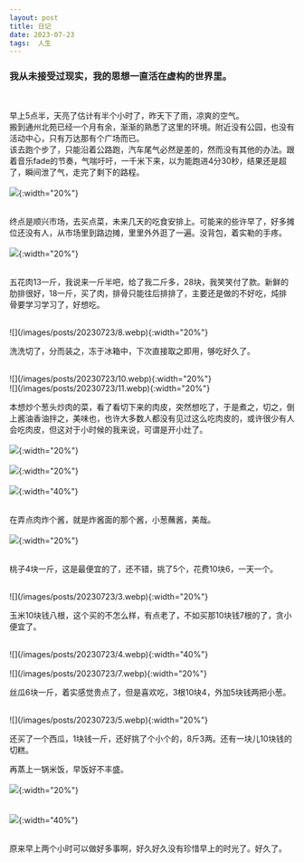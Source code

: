 ```yaml
---
layout: post  
title: 日记
date: 2023-07-23  
tags:  人生
---
```

### 我从未接受过现实，我的思想一直活在虚构的世界里。
<br/> 

早上5点半，天亮了估计有半个小时了，昨天下了雨，凉爽的空气。  
搬到通州北苑已经一个月有余，渐渐的熟悉了这里的环境。附近没有公园，也没有活动中心，只有万达那有个广场而已。  
该去跑个步了，只能沿着公路跑，汽车尾气必然是差的，然而没有其他的办法。跟着音乐fade的节奏，气喘吁吁，一千米下来，以为能跑进4分30秒，结果还是超了，瞬间泄了气，走完了剩下的路程。  
<br/>
![](/images/posts/20230723/1.webp){:width="20%"}  
<br/>

终点是顺兴市场，去买点菜，未来几天的吃食安排上。可能来的些许早了，好多摊位还没有人，从市场里到路边摊，里里外外逛了一遍。没背包，着实勒的手疼。    
<br/>
![](/images/posts/20230723/2.webp){:width="20%"}  
<br/>

五花肉13一斤，我说来一斤半吧，给了我二斤多，28块，我笑笑付了款。新鲜的肋排很好，18一斤，买了肉，排骨只能往后排排了，主要还是做的不好吃，炖排骨要学习学习了，好想吃。  

<br/>
![](/images/posts/20230723/8.webp){:width="20%"}  
<br/>

洗洗切了，分而装之，冻于冰箱中，下次直接取之即用，够吃好久了。  

<br/>
![](/images/posts/20230723/10.webp){:width="20%"}  
<br/>
![](/images/posts/20230723/11.webp){:width="20%"}  
<br/>

本想炒个葱头炒肉的菜，看了看切下来的肉皮，突然想吃了，于是煮之，切之，倒上酱油香油拌之，美味也，也许大多数人都没有见过这么吃肉皮的，或许很少有人会吃肉皮，但这对于小时候的我来说，可谓是开小灶了。  
<br/>
![](/images/posts/20230723/9.webp){:width="20%"}  
<br/>
![](/images/posts/20230723/12.webp){:width="20%"}  
<br/>
![](/images/posts/20230723/14.webp){:width="40%"}  
<br/>

在弄点肉炸个酱，就是炸酱面的那个酱，小葱蘸酱，美哉。  
<br/>
![](/images/posts/20230723/13.webp){:width="20%"}  
<br/>

桃子4块一斤，这是最便宜的了，还不错，挑了5个，花费10块6，一天一个。  

<br/>
![](/images/posts/20230723/3.webp){:width="20%"}  
<br/>

玉米10块钱八根，这个买的不怎么样，有点老了，不如买那10块钱7根的了，贪小便宜了。   

<br/>
![](/images/posts/20230723/4.webp){:width="40%"}  
<br/>
<br/>
![](/images/posts/20230723/7.webp){:width="20%"}  
<br/>

丝瓜6块一斤，着实感觉贵点了，但是喜欢吃，3根10块4，外加5块钱两把小葱。  

<br/>
![](/images/posts/20230723/5.webp){:width="20%"}  
<br/>

还买了一个西瓜，1块钱一斤，还好挑了个小个的，8斤3两。还有一块儿10块钱的切糕。 

再蒸上一锅米饭，早饭好不丰盛。  
<br/>
![](/images/posts/20230723/15.webp){:width="20%"}  
<br/>
<br/>
![](/images/posts/20230723/16.webp){:width="40%"}  
<br/>

原来早上两个小时可以做好多事啊，好久好久没有珍惜早上的时光了。好久了。  

<br/> 
<br/> 
<br/> 
<br/> 
